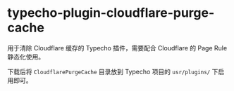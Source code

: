 # typecho-plugin-cloudflare-purge-cache

用于清除 Cloudflare 缓存的 Typecho 插件，需要配合 Cloudflare 的 Page Rule 静态化使用。

下载后将 `CloudflarePurgeCache` 目录放到 Typecho 项目的 `usr/plugins/` 下启用即可。
